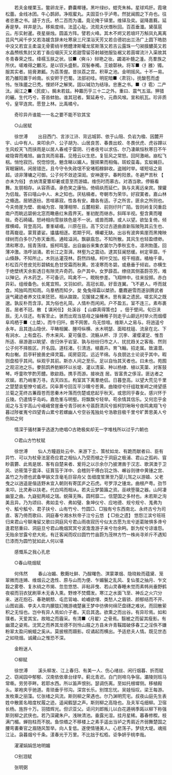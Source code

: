 <!-- { "loadSidebar": true } -->
　　若夫金椶栗玉。鳖卵龙牙。麝囊椰锺。黑叶绿纱。蚶壳朱柹。星球鸡肝。霞墩松蕾。金线冰团。牛心鹊卵。净瓶蜜丸。夫固亚仆乎泸粤。然犹闽囿之下舟也。往者忠惠之书。讉于方氏。桥二百而为谶。竟沦掩于铎里。维铎及奕。诞降嘉蕤。延寿是孳。祥井是氿。移紫度绯。法蓝心耻。流观夫伏熸秋回。百荔垂瀸。黛葆扈云。彤实射暹。夜星昼烛。圆盖方阵。譬若火峰。其木不烬又若琅玕万斛凤丸离离芸风气闻千步又若洛媛含辞未吐寒泉三尺渫浴天芳又若合德初出兰汤广上圆下皓肪中没又若宜主柔温无骨雾绡半劈醴津斯皬龙浆斯落又若吉云露珠一勺昶膜醲英又若水晶槱核焦封又若丁香应啜灰灭又若甜雪留芬射越弛服坠裾又若茵墀流汁入渠故其冬青春荣之性。绛檽玉肤之状。驳■〈奭斗〉辩艳之妆。蠲渴补髓之湩。亮羣族之所伏。嗟难得之覼况。是以钗头盛鬋。双髻奉襡。王娘鄣袂。将军■〈扌雝〉镯。服其实者。挹膏漱瓤。为荔羡偓。昔扶荔之宫。积草之池。金明摇风。十不一易。若乃雒阳置于岭南。长安赆于巴蜀。法部初哇。明驼暗■〈肃羽〉。抚酸苞而虚怜。怅珠靥之巳秃。悝娇环之解笑。固以瑊玏为结琭。忠惠之书。■〈扌雹〉二产汰。闽江之■〈民皮〉。馤未若兹。种羃历乎三十二之外。重曰、震气五滋。狎猎的纚。生代巧兮。荅沓蚌胎。谁其冠者。繄延寿兮。元鼎风堠。宣和航瓦。珍非质兮。皇罕连宾。愿登上林。比禹橘兮。 

　　奇珍异卉谁能一一名之要不能不钦其宝 

　　○山居赋 

　　徐世溥 
　　出目西门、言涉江浒、背远城郭、依于山阻、负岩为楹、因麓开宇、山中有人、来叩余户、公子胡为、山居良苦、春畏出蛟、冬畏伏虎、虎谷蹲以生风蛟天飞而挟雨是以居人春戒于雷阴、行者夜号以求伍、尔乃凄飙恒秋寒日不午峻隐霄而难旭。幽含岚而易暮。见殪云以生悲。复狂风之常怒。回阿激峭。崩松飞梠。悄怆寂历。怳惚惊怃。魈含睇以媚人。猨掷果而相侮。斑蛟虿毒。玄蚁蝇巨。宵眠辗转。闲居错迕。且今守令失政氓不安堵稻稼鲜收。盗贼时举。嗟短垣之易超。谅非薄墉之可御。公子何不敛迹深闺。安神邃宇。春盻阳景。冬避严苦秋 【 亦未为俗】 衣纳清夏簟却暑或意至而游嬉。维伤时而慕古。对酒当歌。停觞看舞。友朋相存。从容燕语。承色笑之康怡。倚缟纨而延伫。孰与夫离远亲宾。狸貛为侣哉。答曰嘻山中人、未之知也。厌枯槁者。夸朝市为荣华。好寂寞者。嘉山林之翛逸。居陋逐纷。苦喧慕寂。性各有安。趣各有适。子之所言。匪余之所则也。今夫倚崖为壁、凿岫为宫、陵薄相带、丘麓相萦、前则纡阡广陌。皆则岭复冈重启南户而眺远碧俯北窓而瞰悬红朱霞界天。峯初酡而继赤。斜晖半视。壑含黄而曈昽。奇石碕礒。怒峙相向雪肤铁色是不一状。或兽而蹲。或人以望。欲坠复倚。倾撑横嶂。背登高冈。羣峯嵯峨。川原在目。高下交过古道曲直新阪陂陁其云生也、荏苒巃嵸。蒙茸婆娑。攭攭相逐。若期于阿。横巘无缺。出谷有波奔紫崖而黑掩映绿树而白多尔乃弥天垂雨。通畦溢涧。飘飖翕忽。不知所散。其风生也轻盈缥缈。清和寒凉。摇青荡绿。振柯鸣篁。出自幽谷来集衣裳尔乃季秋玄冬。凛冽勃蓬。回薄冲激。浩呼汹涌。若长江之澎湃。林壑为之震动。逮其狂阑怒缓。树定草靡。千山倏静。不知所止。木则丛灌茂林。蔚然四植。柯叶交加。枝干相直。橘柚千章。杉松百尺苍皮兕形碧鳞虬色甘受霜而秋黄。苦凌寒而冬碧。或悬垂于倾岩。亦横生于绝壁绣天余影透日有隙灵卉奇药。杂产其中。女罗薜荔。缭绕其侧荟蔚芬芳。难以殚记。卉木药芝。不可备识。鸣禽不一。睍睆参差。飞翔林中。往来投掷。赤白异彩。组绶备色。长尾宜照。文羽如织。高冠长距。好音连翼。飞不避人。呼而就食。鸠独鸣而知雨。乌羣栖而知夕。夋 兔兔得霜以桀骄。麏麚避雪而遂驯腾武者逞气藏迹者养文往来狉狉。相从踆踆。见猨猱之攫木。思有巢之遗民。嗟玄风之既邈。孰反朴而含淳。其为俗也礼简。人情朴而闲闲。户不盈五。室不连三。素布裹首。居者不冠。散 【 谋闲任】 处溪谷 【 山癖真得策也】 。佃于壁间。旬日浃辰。无人往还。有客至止。骇而出观当慈母之操棰稚子则走乎山巅远村举火而烟缨阜鸡栖于■〈土桀〉。而牛归阡。兽不网罟。鸟无惊喧。维斯人之易与。将逍遥兮永年。且其连山隐伏、平畴相翼、塍埒纵横、水木明瑟、面畦枕砠、流泉在北、下有涧水、上有盘石、乔木来风、夏可偃息、流觞从杯、浮 沉李、濯缨濯足、惟吾所适、昼游遨以眺望、夜归休乎岩室、孰与纷纷归市之人、扰扰趋关之客哉、然则公子何不择胜区。开名园。道枉渚。引清涟。植嘉卉。育飞翰。招走属。致潚潜。构台榭。启亭轩披啚史绎灵篇。闺房窈窕。远近芊绵。与良朋达士论说乎其中。暇则盘桓乎其间。纵观乎其前。斯亦人间之至乐。足以自怡其天者也。曰未也。苑囿之观沼池之乐。豢鹄鹍养鲂鱮环以长堤、灌以清渠、种以杨棣、植以芙蕖、对客鼓琴。呼童吹竽酌芳醴。歌歈趋。携手而游。接袂连  居。皆富贵之侈淫。匪达者之欢娱。若乃峭峯万寻。去天四五。构室其下离羣绝侣。日暮登高。以望大荒见千里之楚楚哀壑憭兮威迟。冈阜莾兮回互平沙曛兮苍黄。曲陵缪兮纡组耽峯崿之绮望感兰菊之芜终古蒹葭苍而思秦木叶落而伤楚或悲起乎秋天。或思同乎春女。感兴怀于丘陵。仍遣情乎岛屿。嘉危峯与明壑。将飘飘兮轻举。苟余情其信乐。又何恋乎金闺之与玉宇高山兮峨峨曾崖垂兮青莎树木兮蓊蔚清风兮振柯狖啾啾兮夜鸣禽翔飞兮暮过陟崔嵬兮四望青山累兮若螺幽人兮空谷羗独处兮浩歌目极千里兮旷莾思美人兮伤如之何 

　　情深于骚材兼乎选遂为绝唱○古艳极矣却无一字堆栈所以过乎六朝也 

　　○君山方竹杖赋 

　　徐世溥 
　　仙人方瞳遐处云中、来游下土、策杖如龙、有跪而献者曰、臣有异竹、可以为杖骨法寔奇应君之相仙人乃受而植之于洞庭之极浦、君山之孤屿、窅眇蓊欝、此焉是居、客有自楚来者、爰将之以示余尔乃披渭啚于汉志、歌淇澳于卫风、访筱簜于震泽、征篔筜于洋中、会稽则干傅白羽之饰、嶰谷则律中黄锺之宫、盖竹之为德也武备甲镞文含毫毛巨容舟父 缶细度笙箫至乃婴儿驾之以游嬉、父老曳之以逍遥是偕适野未宜入朝则有寄匡庐之石虎。号罗浮之锺龙。曲根产粤。劲节来卭。比灵寿以扶老。代白鸠而相从。若夫云梦箘簬之资。巫峡箜篌之器。山阿凄幽篁之曲。九嶷挺两岐之瑞。蜕萚无殊。圆柯靡二。信楚国之多材也。未若斯之洵美且异。乃为颂曰、弗如圭兮、弗如璧、象坤仪兮、应地德、规兮规兮、羗弗为兮、觚兮觚兮、君子扶兮、山有竹兮、竹圆□、□独有兮东西南北、永终古兮为司直、客乃倚而歌曰、洞庭春兮湘水秋帝子泣兮云悠 【 □些之遗】 悠怨江滨兮班班归来君山兮聊淹留又歌曰洞庭风兮君山雨夜寂历兮似太古愿为龙兮逝葛陂惧多谗兮逢君怒重曰、洞庭旦兮君山晚烟冥冥兮波澹澹游子来兮勿余眄。斮为杖兮谅谁怨。无贻余甘露兮悲大宛。有迁客闻而叹曰圆竹竹亩蔚为茂林方竹一株尚寻斧斤不遇知巳漆而为圆竹犹如此人何以堪 

　　感慨系之我心孔悲 

　　○春山晓烟赋 

　　何伟然 
　　春山冶媚、敷蕤吐鲜、乃酲曙色、溟蒙罩烟、隐晓籹而蕴黛、笼翠微而连婘、维烟云之逸性、原与山而为便、乍媚鬟之乱风、复仙茧之抽月、乍文縠之雾卷、复氷绡之市揭、忽忽悠悠、非粘非曳、若山灵春睡未觉而素帏尚垂野鹤夜唳而羽衣犹刷草木无香入熏。野燎不焚爓发。寒江之水面飞至、神丘之火穴分来、迷花抱石、春艳朝颓、屯峦冐岫、崄巇欲埋、类愁人之眉锁、颜郁结而不开、山图岩画、李夫人帘内朦胧幻魄游魂楚襄王梦中彷佛何绵茫盘礴之难状。而回散萦积之无恒也。岂中有异人焉如介子者。天启其逸。欲熏之而出谷。有异珍焉。如和璞者。天爱其宝。故暗之而霾采。有清■〈月翟〉之骨焉。翳被之而留其瘦影。有幽潜之姿焉。沈冥之而养其龙德不则怜山屐之方县未许青鞵踏破侈春工之淫佚不嫌粉翠太盈问蜿蟺之奚从。莫披根而蹑影。叹谲起而横出。予适悲夫人情。既见世态之如晓烟。诚藏山之惟恐不深。 

　　金粉迷人 

　　○柳赋 

　　徐世溥 
　　溪头柳发、江上春归、有美一人、伤心绪丝、闲行烟暮、折而赋之、窃闻园中郁郁、汉南依依章台绿早。蓟北青迟。白门则啼乌争宿。灞陵则班马常嘶。劳劳亭畔。若耶水西。所以笛声恨别。瑟调伤离。至如托根墀侧。移植殿头。翠袍夹乎驰道。青琐垂乎邗沟。深宫长乐。别馆忘忧。吴娃恒叹。梁王每游。发枚乘之丽藻。忆张绪之风流。斯则柳之荣遇也。尔乃渊明荒宅。叔夜山庭先生表姓中散匿名暗度杖履之迹。遥闻鍜瑟之声。斯则柳之高隐也。及夫军屯细柳。卫宿长杨。旌斿十万。羽猎辉光。但识亚父。讵问刘郎叛儿以白花遁祸季跖以柳下称强斯则柳之武侠也。若乃深藏朱户。浅映清池。垂露光湿。挂月星稀。暮春修稧。枝满门楣。蝉抱柱而不脱。鱼惊缗之不移楼上之素手遥出当垆之秀肩近齐弱舞楚国之腰弯畵秦官之眉随风暂举。向人复低。遂使情锺美人。心悲荡子。梦绕大堤。魂摇江沚。袅暮烟兮千条。漾春光于万里。不比拙于松栢。讵争妍乎桃李哉。 

　　濯濯娟娟恁地明媚 

　　○别泪赋 

　　张明弼 
